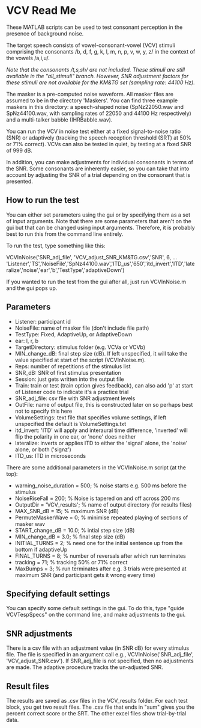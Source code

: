 # VCV Read Me

These MATLAB scripts can be used to test consonant perception in the presence of background noise. 

The target speech consists of vowel-consonant-vowel (VCV) stimuli comprising the consonants 
/b, d, f, g, k, l, m, n, p, v, w, y, z/ in the context of the vowels /a,i,u/. 

_Note that the consonants /t,s,sh/ are not included. These stimuli are still available in the "all_stimuli" 
branch. However, SNR adjustment factors for these stimuli are not available for the KM&TG set (sampling rate: 44100 Hz)._

The masker is a pre-computed noise waveform. All masker files are assumed to be in the directory 'Maskers'.
You can find three example maskers in this directory: a speech-shaped noise (SpNz22050.wav and SpNz44100.wav,
with sampling rates of 22050 and 44100 Hz respectively) and a multi-talker babble (IHRBabble.wav).

You can run the VCV in noise test either at a fixed signal-to-noise ratio (SNR) or adaptively (tracking
the speech reception threshold (SRT) at 50% or 71% correct). VCVs can also be tested in quiet, by testing at a
fixed SNR of 999 dB. 

In addition, you can make adjustments for individual consonants in terms of the SNR. Some consonants 
are inherently easier, so you can take that into account by adjusting the SNR of a trial depending
on the consonant that is presented.

## How to run the test

You can either set parameters using the gui or by specifying them as a set of input arguments. 
Note that there are some parameters that aren't on the gui but that can be changed using input arguments.
Therefore, it is probably best to run this from the command line entirely. 

To run the test, type something like this:

VCVInNoise('SNR_adj_file', 'VCV_adjust_SNR_KM&TG.csv','SNR', 6, ...
'Listener','TS','NoiseFile','SpNz44100.wav','ITD_us','650','itd_invert','ITD','lateralize','noise','ear','b','TestType','adaptiveDown')

If you wanted to run the test from the gui after all, just run VCVInNoise.m and the gui pops up. 

## Parameters

 - Listener: participant id
 - NoiseFile: name of masker file (don't include file path)
 - TestType: Fixed, AdaptiveUp, or AdaptiveDown
 - ear: l, r, b
 - TargetDirectory: stimulus folder (e.g. VCVa or VCVb)
 - MIN_change_dB: final step size (dB). If left unspecified, it will take the value specified at start of the script (VCVInNoise.m). 
 - Reps: number of repetitions of the stimulus list
 - SNR_dB: SNR of first stimulus presentation
 - Session: just gets written into the output file
 - Train: train or test (train option gives feedback), can also add 'p' at start of Listener code to indicate it's a practice trial
 - SNR_adj_file: csv file with SNR adjustment levels
 - OutFile: name of output file, this is constructed later on so perhaps best not to specify this here
 - VolumeSettings: text file that specifies volume settings, if left unspecified the default is VolumeSettings.txt 
 - itd_invert: 'ITD' will apply and interaural time difference, 'inverted' will flip the polarity in one ear, or 'none' does neither
 - lateralize: inverts or applies ITD to either the 'signal' alone, the 'noise' alone, or both ('signz')
 - ITD_us: ITD in microseconds
 
There are some additional parameters in the VCVInNoise.m script (at the top):
 - warning_noise_duration = 500;  % noise starts e.g. 500 ms before the stimulus  
 - NoiseRiseFall = 200;     % Noise is tapered on and off across 200 ms
 - OutputDir = 'VCV_results'; % name of output directory (for results files)
 - MAX_SNR_dB = 15;    % maximum SNR (dB)
 - PermuteMaskerWave = 0;      % minimise repeated playing of sections of masker wav
 - START_change_dB = 10.0;   % intial step size (dB)
 - MIN_change_dB = 3.0; % final step size (dB)
 - INITIAL_TURNS = 2;   % need one for the initial sentence up from the bottom if adaptiveUp
 - FINAL_TURNS = 8;   % number of reversals after which run terminates
 - tracking = 71; % tracking 50% or 71% correct
 - MaxBumps = 3;  % run terminates after e.g. 3 trials were presented at maximum SNR (and participant gets it wrong every time)

## Specifying default settings

You can specify some default settings in the gui. To do this, type "guide VCVTespSpecs" on the command line,
and make adjustments to the gui. 

## SNR adjustments

There is a csv file with an adjustment value (in SNR dB) for every stimulus file.
The file is specified in an argument call e.g.,  VCVInNoise('SNR_adj_file', 'VCV_adjust_SNR.csv'). 
If SNR_adj_file is not specified, then no adjustments are made.
The adaptive procedure tracks the un-adjusted SNR.

## Result files

The results are saved as .csv files in the VCV_results folder. For each test block, you get two 
result files. The .csv file that ends in "sum" gives you the percent correct score or the SRT. 
The other excel files show trial-by-trial data. 